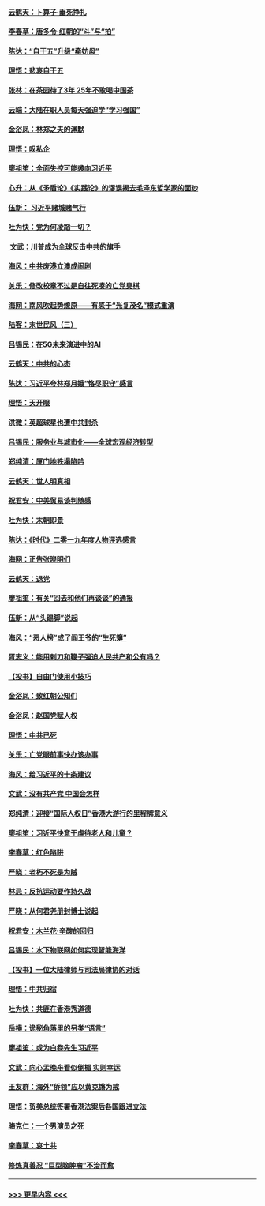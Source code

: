 #### [云鹤天：卜算子‧垂死挣扎](../pages/nsc993/n11739956.md?t=12241133) 
#### [李春草：唐多令‧红朝的“斗”与“拍”](../pages/nsc993/n11739830.md?t=12241133) 
#### [陈达：“自干五”升级“牵妨母”](../pages/nsc993/n11739724.md?t=12241133) 
#### [理悟：悲哀自干五](../pages/nsc993/n11739547.md?t=12241133) 
#### [张林：在茶园待了3年 25年不敢喝中国茶](../pages/nsc993/n11739240.md?t=12241133) 
#### [云端：大陆在职人员每天强迫学“学习强国”](../pages/nsc993/n11738735.md?t=12241133) 
#### [金浴凤：林郑之夫的渊默](../pages/nsc993/n11737735.md?t=12241133) 
#### [理悟：叹私企](../pages/nsc993/n11737715.md?t=12241133) 
#### [廖祖笙：全面失控可能袭向习近平](../pages/nsc993/n11737704.md?t=12241133) 
#### [心升：从《矛盾论》《实践论》的谬误揭去毛泽东哲学家的面纱](../pages/nsc993/n11736962.md?t=12241133) 
#### [伍新： 习近平赌城赌气行](../pages/nsc993/n11736929.md?t=12241133) 
#### [吐为快：党为何凌蹈一切？](../pages/nsc993/n11736915.md?t=12241133) 
#### [ 文武：川普成为全球反击中共的旗手](../pages/nsc993/n11736882.md?t=12241133) 
#### [海风：中共废港立澳成闹剧](../pages/nsc993/n11735857.md?t=12241133) 
#### [关乐：修改校章不过是自往死凑的亡党臭棋](../pages/nsc993/n11735097.md?t=12241133) 
#### [海网：南风吹起势燎原——有感于“光复茂名”模式重演](../pages/nsc993/n11732308.md?t=12241133) 
#### [陆客：末世民风（三）](../pages/nsc993/n11732211.md?t=12241133) 
#### [吕锡民：在5G未来演进中的AI](../pages/nsc993/n11730010.md?t=12241133) 
#### [云鹤天：中共的心态](../pages/nsc993/n11729906.md?t=12241133) 
#### [陈达：习近平夸林郑月娥“恪尽职守”感言](../pages/nsc993/n11729881.md?t=12241133) 
#### [理悟：天开眼](../pages/nsc993/n11729699.md?t=12241133) 
#### [洪微：英超球星也遭中共封杀](../pages/nsc993/n11727243.md?t=12241133) 
#### [吕锡民：服务业与城市化——全球宏观经济转型](../pages/nsc993/n11725845.md?t=12241133) 
#### [郑纯清：厦门地铁塌陷吟](../pages/nsc993/n11725813.md?t=12241133) 
#### [云鹤天：世人明真相](../pages/nsc993/n11725621.md?t=12241133) 
#### [祝君安：中美贸易谈判随感](../pages/nsc993/n11725609.md?t=12241133) 
#### [吐为快：末朝即景](../pages/nsc993/n11723365.md?t=12241133) 
#### [陈达：《时代》二零一九年度人物评选感言](../pages/nsc993/n11723337.md?t=12241133) 
#### [海网：正告张晓明们](../pages/nsc993/n11723228.md?t=12241133) 
#### [云鹤天：退党](../pages/nsc993/n11723056.md?t=12241133) 
#### [廖祖笙：有关“回去和他们再谈谈”的通报](../pages/nsc993/n11722442.md?t=12241133) 
#### [伍新：从“头踢脚”说起](../pages/nsc993/n11722429.md?t=12241133) 
#### [海风：“恶人榜”成了阎王爷的“生死簿”](../pages/nsc993/n11722272.md?t=12241133) 
#### [胥志义：能用剌刀和鞭子强迫人民共产和公有吗？](../pages/nsc993/n11720569.md?t=12241133) 
#### [【投书】自由门使用小技巧](../pages/nsc993/n11720180.md?t=12241133) 
#### [金浴凤：致红朝公知们](../pages/nsc993/n11720563.md?t=12241133) 
#### [金浴凤：赵国党赋人权](../pages/nsc993/n11720533.md?t=12241133) 
#### [理悟：中共已死](../pages/nsc993/n11720233.md?t=12241133) 
#### [关乐：亡党眼前事快办该办事](../pages/nsc993/n11719160.md?t=12241133) 
#### [海风：给习近平的十条建议](../pages/nsc993/n11717616.md?t=12241133) 
#### [文武：没有共产党 中国会怎样](../pages/nsc993/n11717584.md?t=12241133) 
#### [郑纯清：迎接“国际人权日”香港大游行的里程牌意义](../pages/nsc993/n11717417.md?t=12241133) 
#### [廖祖笙：习近平快意于虐待老人和儿童？](../pages/nsc993/n11715313.md?t=12241133) 
#### [李春草：红色陷阱](../pages/nsc993/n11715029.md?t=12241133) 
#### [严晓：老朽不死是为贼](../pages/nsc993/n11712910.md?t=12241133) 
#### [林忌：反抗运动要作持久战](../pages/nsc993/n11712623.md?t=12241133) 
#### [严晓：从何君尧册封博士说起](../pages/nsc993/n11712465.md?t=12241133) 
#### [祝君安：木兰花·辛酸的回归](../pages/nsc993/n11712381.md?t=12241133) 
#### [吕锡民：水下物联网如何实现智能海洋](../pages/nsc993/n11711158.md?t=12241133) 
#### [【投书】一位大陆律师与司法局律协的对话](../pages/nsc993/n11709675.md?t=12241133) 
#### [理悟：中共归宿](../pages/nsc993/n11710059.md?t=12241133) 
#### [吐为快：共匪在香港秀道德](../pages/nsc993/n11709979.md?t=12241133) 
#### [岳横：诡秘角落里的另类“语言”](../pages/nsc993/n11709792.md?t=12241133) 
#### [廖祖笙：或为白卷先生习近平](../pages/nsc993/n11708330.md?t=12241133) 
#### [文武：向心孟晚舟看似倒楣 实则幸运](../pages/nsc993/n11708236.md?t=12241133) 
#### [王友群：海外“侨领”应以黄克锵为戒](../pages/nsc993/n11706176.md?t=12241133) 
#### [理悟：贺美总统签署香港法案后各国跟进立法](../pages/nsc993/n11706853.md?t=12241133) 
#### [骆克仁：一个男演员之死](../pages/nsc993/n11706677.md?t=12241133) 
#### [李春草：哀土共](../pages/nsc993/n11706255.md?t=12241133) 
#### [修炼真善忍 “巨型脑肿瘤”不治而愈](../pages/nsc993/n11705340.md?t=12241133) 

----
#### [ >>> 更早内容 <<< ](../indexes/nsc993-earlier.md)
